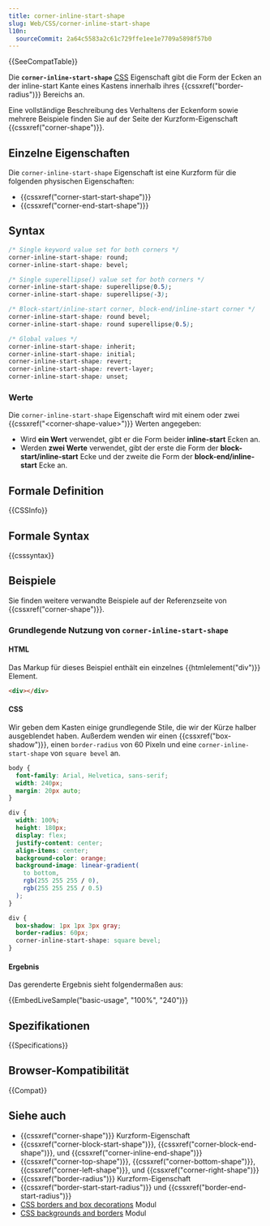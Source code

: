 ```yaml
---
title: corner-inline-start-shape
slug: Web/CSS/corner-inline-start-shape
l10n:
  sourceCommit: 2a64c5583a2c61c729ffe1ee1e7709a5898f57b0
---
```


{{SeeCompatTable}}

Die **`corner-inline-start-shape`** [CSS](/de/docs/Web/CSS) Eigenschaft gibt die Form der Ecken an der inline-start Kante eines Kastens innerhalb ihres {{cssxref("border-radius")}} Bereichs an.

Eine vollständige Beschreibung des Verhaltens der Eckenform sowie mehrere Beispiele finden Sie auf der Seite der Kurzform-Eigenschaft {{cssxref("corner-shape")}}.

## Einzelne Eigenschaften

Die `corner-inline-start-shape` Eigenschaft ist eine Kurzform für die folgenden physischen Eigenschaften:

- {{cssxref("corner-start-start-shape")}}
- {{cssxref("corner-end-start-shape")}}

## Syntax

```css
/* Single keyword value set for both corners */
corner-inline-start-shape: round;
corner-inline-start-shape: bevel;

/* Single superellipse() value set for both corners */
corner-inline-start-shape: superellipse(0.5);
corner-inline-start-shape: superellipse(-3);

/* Block-start/inline-start corner, block-end/inline-start corner */
corner-inline-start-shape: round bevel;
corner-inline-start-shape: round superellipse(0.5);

/* Global values */
corner-inline-start-shape: inherit;
corner-inline-start-shape: initial;
corner-inline-start-shape: revert;
corner-inline-start-shape: revert-layer;
corner-inline-start-shape: unset;
```

### Werte

Die `corner-inline-start-shape` Eigenschaft wird mit einem oder zwei {{cssxref("&lt;corner-shape-value>")}} Werten angegeben:

- Wird **ein Wert** verwendet, gibt er die Form beider **inline-start** Ecken an.
- Werden **zwei Werte** verwendet, gibt der erste die Form der **block-start/inline-start** Ecke und der zweite die Form der **block-end/inline-start** Ecke an.

## Formale Definition

{{CSSInfo}}

## Formale Syntax

{{csssyntax}}

## Beispiele

Sie finden weitere verwandte Beispiele auf der Referenzseite von {{cssxref("corner-shape")}}.

### Grundlegende Nutzung von `corner-inline-start-shape`

#### HTML

Das Markup für dieses Beispiel enthält ein einzelnes {{htmlelement("div")}} Element.

```html live-sample___basic-usage
<div></div>
```

#### CSS

Wir geben dem Kasten einige grundlegende Stile, die wir der Kürze halber ausgeblendet haben. Außerdem wenden wir einen {{cssxref("box-shadow")}}, einen `border-radius` von 60 Pixeln und eine `corner-inline-start-shape` von `square bevel` an.

```css hidden live-sample___basic-usage
body {
  font-family: Arial, Helvetica, sans-serif;
  width: 240px;
  margin: 20px auto;
}

div {
  width: 100%;
  height: 180px;
  display: flex;
  justify-content: center;
  align-items: center;
  background-color: orange;
  background-image: linear-gradient(
    to bottom,
    rgb(255 255 255 / 0),
    rgb(255 255 255 / 0.5)
  );
}
```

```css live-sample___basic-usage
div {
  box-shadow: 1px 1px 3px gray;
  border-radius: 60px;
  corner-inline-start-shape: square bevel;
}
```

#### Ergebnis

Das gerenderte Ergebnis sieht folgendermaßen aus:

{{EmbedLiveSample("basic-usage", "100%", "240")}}

## Spezifikationen

{{Specifications}}

## Browser-Kompatibilität

{{Compat}}

## Siehe auch

- {{cssxref("corner-shape")}} Kurzform-Eigenschaft
- {{cssxref("corner-block-start-shape")}}, {{cssxref("corner-block-end-shape")}}, und {{cssxref("corner-inline-end-shape")}}
- {{cssxref("corner-top-shape")}}, {{cssxref("corner-bottom-shape")}}, {{cssxref("corner-left-shape")}}, und {{cssxref("corner-right-shape")}}
- {{cssxref("border-radius")}} Kurzform-Eigenschaft
- {{cssxref("border-start-start-radius")}} und {{cssxref("border-end-start-radius")}}
- [CSS borders and box decorations](/de/docs/Web/CSS/CSS_borders_and_box_decorations) Modul
- [CSS backgrounds and borders](/de/docs/Web/CSS/CSS_backgrounds_and_borders) Modul
